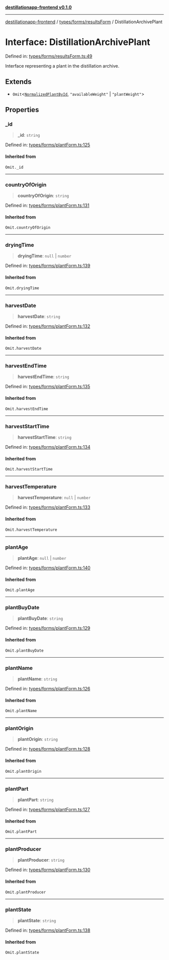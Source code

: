[**destillationapp-frontend v0.1.0**](../../../../README.md)

***

[destillationapp-frontend](../../../../modules.md) / [types/forms/resultsForm](../README.md) / DistillationArchivePlant

# Interface: DistillationArchivePlant

Defined in: [types/forms/resultsForm.ts:49](https://github.com/DestillApp/main/blob/76aba95a5d8c1d9174ebde73d7b50f0ea64b491a/frontend/src/types/forms/resultsForm.ts#L49)

Interface representing a plant in the distillation archive.

## Extends

- `Omit`\<[`NormalizedPlantById`](../../plantForm/interfaces/NormalizedPlantById.md), `"availableWeight"` \| `"plantWeight"`\>

## Properties

### \_id

> **\_id**: `string`

Defined in: [types/forms/plantForm.ts:125](https://github.com/DestillApp/main/blob/76aba95a5d8c1d9174ebde73d7b50f0ea64b491a/frontend/src/types/forms/plantForm.ts#L125)

#### Inherited from

`Omit._id`

***

### countryOfOrigin

> **countryOfOrigin**: `string`

Defined in: [types/forms/plantForm.ts:131](https://github.com/DestillApp/main/blob/76aba95a5d8c1d9174ebde73d7b50f0ea64b491a/frontend/src/types/forms/plantForm.ts#L131)

#### Inherited from

`Omit.countryOfOrigin`

***

### dryingTime

> **dryingTime**: `null` \| `number`

Defined in: [types/forms/plantForm.ts:139](https://github.com/DestillApp/main/blob/76aba95a5d8c1d9174ebde73d7b50f0ea64b491a/frontend/src/types/forms/plantForm.ts#L139)

#### Inherited from

`Omit.dryingTime`

***

### harvestDate

> **harvestDate**: `string`

Defined in: [types/forms/plantForm.ts:132](https://github.com/DestillApp/main/blob/76aba95a5d8c1d9174ebde73d7b50f0ea64b491a/frontend/src/types/forms/plantForm.ts#L132)

#### Inherited from

`Omit.harvestDate`

***

### harvestEndTime

> **harvestEndTime**: `string`

Defined in: [types/forms/plantForm.ts:135](https://github.com/DestillApp/main/blob/76aba95a5d8c1d9174ebde73d7b50f0ea64b491a/frontend/src/types/forms/plantForm.ts#L135)

#### Inherited from

`Omit.harvestEndTime`

***

### harvestStartTime

> **harvestStartTime**: `string`

Defined in: [types/forms/plantForm.ts:134](https://github.com/DestillApp/main/blob/76aba95a5d8c1d9174ebde73d7b50f0ea64b491a/frontend/src/types/forms/plantForm.ts#L134)

#### Inherited from

`Omit.harvestStartTime`

***

### harvestTemperature

> **harvestTemperature**: `null` \| `number`

Defined in: [types/forms/plantForm.ts:133](https://github.com/DestillApp/main/blob/76aba95a5d8c1d9174ebde73d7b50f0ea64b491a/frontend/src/types/forms/plantForm.ts#L133)

#### Inherited from

`Omit.harvestTemperature`

***

### plantAge

> **plantAge**: `null` \| `number`

Defined in: [types/forms/plantForm.ts:140](https://github.com/DestillApp/main/blob/76aba95a5d8c1d9174ebde73d7b50f0ea64b491a/frontend/src/types/forms/plantForm.ts#L140)

#### Inherited from

`Omit.plantAge`

***

### plantBuyDate

> **plantBuyDate**: `string`

Defined in: [types/forms/plantForm.ts:129](https://github.com/DestillApp/main/blob/76aba95a5d8c1d9174ebde73d7b50f0ea64b491a/frontend/src/types/forms/plantForm.ts#L129)

#### Inherited from

`Omit.plantBuyDate`

***

### plantName

> **plantName**: `string`

Defined in: [types/forms/plantForm.ts:126](https://github.com/DestillApp/main/blob/76aba95a5d8c1d9174ebde73d7b50f0ea64b491a/frontend/src/types/forms/plantForm.ts#L126)

#### Inherited from

`Omit.plantName`

***

### plantOrigin

> **plantOrigin**: `string`

Defined in: [types/forms/plantForm.ts:128](https://github.com/DestillApp/main/blob/76aba95a5d8c1d9174ebde73d7b50f0ea64b491a/frontend/src/types/forms/plantForm.ts#L128)

#### Inherited from

`Omit.plantOrigin`

***

### plantPart

> **plantPart**: `string`

Defined in: [types/forms/plantForm.ts:127](https://github.com/DestillApp/main/blob/76aba95a5d8c1d9174ebde73d7b50f0ea64b491a/frontend/src/types/forms/plantForm.ts#L127)

#### Inherited from

`Omit.plantPart`

***

### plantProducer

> **plantProducer**: `string`

Defined in: [types/forms/plantForm.ts:130](https://github.com/DestillApp/main/blob/76aba95a5d8c1d9174ebde73d7b50f0ea64b491a/frontend/src/types/forms/plantForm.ts#L130)

#### Inherited from

`Omit.plantProducer`

***

### plantState

> **plantState**: `string`

Defined in: [types/forms/plantForm.ts:138](https://github.com/DestillApp/main/blob/76aba95a5d8c1d9174ebde73d7b50f0ea64b491a/frontend/src/types/forms/plantForm.ts#L138)

#### Inherited from

`Omit.plantState`
